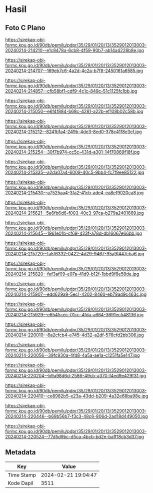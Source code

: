 # Hasil

## Foto C Plano

https://sirekap-obj-formc.kpu.go.id/90db/pemilu/pdpr/35/29/01/20/13/3529012013003-20240214-214210--e1c8478a-6cb8-4f59-90b7-ab14a4226b8e.jpg

https://sirekap-obj-formc.kpu.go.id/90db/pemilu/pdpr/35/29/01/20/13/3529012013003-20240214-214707--169eb7c6-4a2d-4c2a-b7f8-2450161a6585.jpg

https://sirekap-obj-formc.kpu.go.id/90db/pemilu/pdpr/35/29/01/20/13/3529012013003-20240214-214857--cfb58bf1-cdf9-4c1c-849c-51c1125fc1bb.jpg

https://sirekap-obj-formc.kpu.go.id/90db/pemilu/pdpr/35/29/01/20/13/3529012013003-20240214-215050--e6f4f884-b68c-4281-a22b-ef108b02c58b.jpg

https://sirekap-obj-formc.kpu.go.id/90db/pemilu/pdpr/35/29/01/20/13/3529012013003-20240214-215212--8241b1a4-249b-4de3-8ed0-378c41f8e3ef.jpg

https://sirekap-obj-formc.kpu.go.id/90db/pemilu/pdpr/35/29/01/20/13/3529012013003-20240214-215254--30f7b974-cc5c-431d-a301-14f70869f18f.jpg

https://sirekap-obj-formc.kpu.go.id/90db/pemilu/pdpr/35/29/01/20/13/3529012013003-20240214-215335--a2da07a4-6009-40c5-9bb4-fc7f9ee85122.jpg

https://sirekap-obj-formc.kpu.go.id/90db/pemilu/pdpr/35/29/01/20/13/3529012013003-20240214-215430--a7525aa4-3fa2-41cb-ade4-ea8ef9020ca8.jpg

https://sirekap-obj-formc.kpu.go.id/90db/pemilu/pdpr/35/29/01/20/13/3529012013003-20240214-215621--5e6fb6d6-f003-40c3-97ca-b279a2401669.jpg

https://sirekap-obj-formc.kpu.go.id/90db/pemilu/pdpr/35/29/01/20/13/3529012013003-20240214-215645--1961e01b-cf69-423f-a78d-db16067e66bb.jpg

https://sirekap-obj-formc.kpu.go.id/90db/pemilu/pdpr/35/29/01/20/13/3529012013003-20240214-215720--fa5f6332-0422-4d29-9467-95a9f447cba6.jpg

https://sirekap-obj-formc.kpu.go.id/90db/pemilu/pdpr/35/29/01/20/13/3529012013003-20240214-215820--fef3af09-e07a-41d9-b12f-1bbd9f8e59de.jpg

https://sirekap-obj-formc.kpu.go.id/90db/pemilu/pdpr/35/29/01/20/13/3529012013003-20240214-215907--edd629a9-5ec1-4202-8460-eb79ad9c463c.jpg

https://sirekap-obj-formc.kpu.go.id/90db/pemilu/pdpr/35/29/01/20/13/3529012013003-20240214-215929--e6545cec-01cc-4fda-a664-3691ec548136.jpg

https://sirekap-obj-formc.kpu.go.id/90db/pemilu/pdpr/35/29/01/20/13/3529012013003-20240214-220010--6a2cfcb4-e745-4d32-a2df-576cfd2bb306.jpg

https://sirekap-obj-formc.kpu.go.id/90db/pemilu/pdpr/35/29/01/20/13/3529012013003-20240214-220056--39fc930a-4fd8-4a5a-ae1a-c1251fa5e147.jpg

https://sirekap-obj-formc.kpu.go.id/90db/pemilu/pdpr/35/29/01/20/13/3529012013003-20240214-220204--b9a98d6d-2586-49cb-a370-f4ed9e429f31.jpg

https://sirekap-obj-formc.kpu.go.id/90db/pemilu/pdpr/35/29/01/20/13/3529012013003-20240214-220410--ce8982b5-e23a-43dd-b209-4a32e68ba98e.jpg

https://sirekap-obj-formc.kpu.go.id/90db/pemilu/pdpr/35/29/01/20/13/3529012013003-20240214-220446--b69b56b7-f3c3-48c6-806d-2ad18d449050.jpg

https://sirekap-obj-formc.kpu.go.id/90db/pemilu/pdpr/35/29/01/20/13/3529012013003-20240214-220524--77d5d9bc-d5ca-4bcb-bd2e-baff18cb3d37.jpg


## Metadata

| Key        | Value               |
| ---------- | ------------------- |
| Time Stamp | 2024-02-21 19:04:47 |
| Kode Dapil | 3511                |



